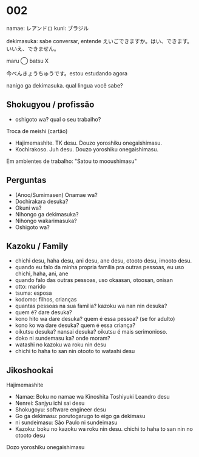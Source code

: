 # 002

namae: レアンドロ
kuni: ブラジル

dekimasuka: sabe conversar, entende
えいごできますか。はい、できます。いいえ、できません。

maru ⃝
batsu Ⅹ

今べんきょうちゅうです。estou estudando agora

nanigo ga dekimasuka. qual lingua você sabe?

## Shokugyou / profissão

- oshigoto wa? qual o seu trabalho?

Troca de meishi (cartão)

- Hajimemashite. TK desu. Douzo yoroshiku onegaishimasu.
- Kochirakoso. Juh desu. Douzo yoroshiku onegaishimasu.

Em ambientes de trabalho: "Satou to mooushimasu"

## Perguntas

- (Anoo/Sumimasen) Onamae wa?
- Dochirakara desuka?
- Okuni wa?
- Nihongo ga dekimasuka?
- Nihongo wakarimasuka?
- Oshigoto wa?

## Kazoku / Family

- chichi desu, haha desu, ani desu, ane desu, otooto desu, imooto desu.
- quando eu falo da minha propria familia pra outras pessoas, eu uso chichi, haha, ani, ane
- quando falo das outras pessoas, uso okaasan, otoosan, onisan
- otto: marido
- tsuma: esposa
- kodomo: filhos, crianças
- quantas pessoas na sua familia? kazoku wa nan nin desuka?
- quem é? dare desuka?
- kono hito wa dare desuka? quem é essa pessoa? (se for adulto)
- kono ko wa dare desuka? quem é essa criança?
- oikutsu desuka? nansai desuka? oikutsu é mais serimonioso.
- doko ni sundemasu ka? onde moram?
- watashi no kazoku wa roku nin desu
- chichi to haha to san nin otooto to watashi desu

## Jikoshookai

Hajimemashite

- Namae: Boku no namae wa Kinoshita Toshiyuki Leandro desu
- Nenrei: Sanjyu ichi sai desu
- Shokugoyu: software engineer desu
- Go ga dekimasu: porutogarugo to eigo ga dekimasu
- ni sundeimasu: São Paulo ni sundeimasu
- Kazoku: boku no kazoku wa roku nin desu. chichi to haha to san nin no otooto desu

Dozo yoroshiku onegaishimasu
